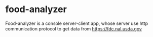 # food-analyzer
Food-analyzer is a console server-client app, whose server use http communication protocol to get data from https://fdc.nal.usda.gov
